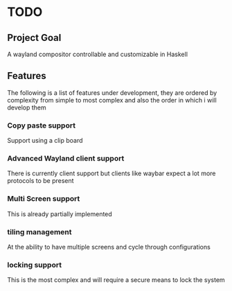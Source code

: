 # TODO

## Project Goal

A wayland compositor controllable and customizable in Haskell

## Features

The following is a list of features under development, they are ordered by complexity from simple to most complex and also the order in which i will develop them

### Copy paste support

Support using a clip board

### Advanced Wayland client support

There is currently client support but clients like waybar expect a lot more protocols to be present

### Multi Screen support

This is already partially implemented

### tiling management

At the ability to have multiple screens and cycle through configurations

### locking support

This is the most complex and will require a secure means to lock the system
